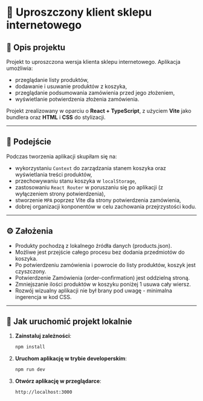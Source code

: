 # 🛒 Uproszczony klient sklepu internetowego

## 📌 Opis projektu

Projekt to uproszczona wersja klienta sklepu internetowego. Aplikacja umożliwia:

* przeglądanie listy produktów,
* dodawanie i usuwanie produktów z koszyka,
* przeglądanie podsumowania zamówienia przed jego złożeniem,
* wyświetlanie potwierdzenia złożenia zamówienia.

Projekt zrealizowany w oparciu o **React + TypeScript**, z użyciem **Vite** jako bundlera oraz **HTML** i **CSS** do stylizacji.

---

## 🧠 Podejście

Podczas tworzenia aplikacji skupiłam się na:

* wykorzystaniu `Context` do zarządzania stanem koszyka oraz wyświetlania treści produktów,
* przechowywaniu stanu koszyka w `localStorage`,
* zastosowaniu `React Router` w poruszaniu się po aplikacji (z wyłączeniem strony potwierdzenia),
* stworzenie `MPA` poprzez Vite dla strony potwierdzenia zamówienia,
* dobrej organizacji konponentów w celu zachowania przejrzystości kodu.

---

## ⚙️ Założenia

* Produkty pochodzą z lokalnego źródła danych (products.json).
* Możliwe jest przejście całego procesu bez dodania przedmiotów do koszyka.
* Po potwierdzeniu zamówienia i powrocie do listy produktów, koszyk jest czyszczony.
* Potwierdzenie Zamówienia (order-confirmation) jest oddzielną stroną.
* Zmniejszanie ilości produktów w koszyku poniżej 1 usuwa cały wiersz.
* Rozwój wizualny aplikacji nie był brany pod uwagę - minimalna ingerencja w kod CSS.

---

## 🚀 Jak uruchomić projekt lokalnie

1. **Zainstaluj zależności**:

   ```bash
   npm install
   ```

2. **Uruchom aplikację w trybie developerskim**:

   ```bash
   npm run dev
   ```

3. **Otwórz aplikację w przeglądarce**:

   ```
   http://localhost:3000
   ```


